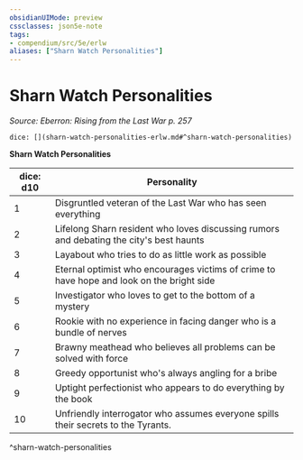 ```yaml
---
obsidianUIMode: preview
cssclasses: json5e-note
tags:
- compendium/src/5e/erlw
aliases: ["Sharn Watch Personalities"]
---
```

# Sharn Watch Personalities
*Source: Eberron: Rising from the Last War p. 257* 

`dice: [](sharn-watch-personalities-erlw.md#^sharn-watch-personalities)`

**Sharn Watch Personalities**

| dice: d10 | Personality |
|-----------|-------------|
| 1 | Disgruntled veteran of the Last War who has seen everything |
| 2 | Lifelong Sharn resident who loves discussing rumors and debating the city's best haunts |
| 3 | Layabout who tries to do as little work as possible |
| 4 | Eternal optimist who encourages victims of crime to have hope and look on the bright side |
| 5 | Investigator who loves to get to the bottom of a mystery |
| 6 | Rookie with no experience in facing danger who is a bundle of nerves |
| 7 | Brawny meathead who believes all problems can be solved with force |
| 8 | Greedy opportunist who's always angling for a bribe |
| 9 | Uptight perfectionist who appears to do everything by the book |
| 10 | Unfriendly interrogator who assumes everyone spills their secrets to the Tyrants. |
^sharn-watch-personalities